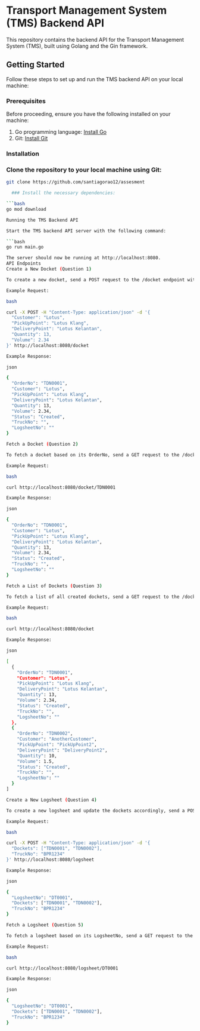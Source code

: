 # Transport Management System (TMS) Backend API

This repository contains the backend API for the Transport Management System (TMS), built using Golang and the Gin framework.

## Getting Started

Follow these steps to set up and run the TMS backend API on your local machine:

### Prerequisites

Before proceeding, ensure you have the following installed on your machine:

1. Go programming language: [Install Go](https://golang.org/doc/install)
2. Git: [Install Git](https://git-scm.com/book/en/v2/Getting-Started-Installing-Git)

### Installation

 ### Clone the repository to your local machine using Git:

```bash
git clone https://github.com/santiagorao12/assesment

  ### Install the necessary dependencies:

```bash
go mod download

Running the TMS Backend API

Start the TMS backend API server with the following command:

```bash
go run main.go

The server should now be running at http://localhost:8080.
API Endpoints
Create a New Docket (Question 1)

To create a new docket, send a POST request to the /docket endpoint with the required JSON payload. The API will generate a unique OrderNo and store the docket.

Example Request:

bash

curl -X POST -H "Content-Type: application/json" -d '{
  "Customer": "Lotus",
  "PickUpPoint": "Lotus Klang",
  "DeliveryPoint": "Lotus Kelantan",
  "Quantity": 13,
  "Volume": 2.34
}' http://localhost:8080/docket

Example Response:

json

{
  "OrderNo": "TDN0001",
  "Customer": "Lotus",
  "PickUpPoint": "Lotus Klang",
  "DeliveryPoint": "Lotus Kelantan",
  "Quantity": 13,
  "Volume": 2.34,
  "Status": "Created",
  "TruckNo": "",
  "LogsheetNo": ""
}

Fetch a Docket (Question 2)

To fetch a docket based on its OrderNo, send a GET request to the /docket/{orderNo} endpoint.

Example Request:

bash

curl http://localhost:8080/docket/TDN0001

Example Response:

json

{
  "OrderNo": "TDN0001",
  "Customer": "Lotus",
  "PickUpPoint": "Lotus Klang",
  "DeliveryPoint": "Lotus Kelantan",
  "Quantity": 13,
  "Volume": 2.34,
  "Status": "Created",
  "TruckNo": "",
  "LogsheetNo": ""
}

Fetch a List of Dockets (Question 3)

To fetch a list of all created dockets, send a GET request to the /docket endpoint.

Example Request:

bash

curl http://localhost:8080/docket

Example Response:

json

[
  {
    "OrderNo": "TDN0001",
    "Customer": "Lotus",
    "PickUpPoint": "Lotus Klang",
    "DeliveryPoint": "Lotus Kelantan",
    "Quantity": 13,
    "Volume": 2.34,
    "Status": "Created",
    "TruckNo": "",
    "LogsheetNo": ""
  },
  {
    "OrderNo": "TDN0002",
    "Customer": "AnotherCustomer",
    "PickUpPoint": "PickUpPoint2",
    "DeliveryPoint": "DeliveryPoint2",
    "Quantity": 10,
    "Volume": 1.5,
    "Status": "Created",
    "TruckNo": "",
    "LogsheetNo": ""
  }
]

Create a New Logsheet (Question 4)

To create a new logsheet and update the dockets accordingly, send a POST request to the /logsheet endpoint with the required JSON payload.

Example Request:

bash

curl -X POST -H "Content-Type: application/json" -d '{
  "Dockets": ["TDN0001", "TDN0002"],
  "TruckNo": "BPR1234"
}' http://localhost:8080/logsheet

Example Response:

json

{
  "LogsheetNo": "DT0001",
  "Dockets": ["TDN0001", "TDN0002"],
  "TruckNo": "BPR1234"
}

Fetch a Logsheet (Question 5)

To fetch a logsheet based on its LogsheetNo, send a GET request to the /logsheet/{logsheetNo} endpoint.

Example Request:

bash

curl http://localhost:8080/logsheet/DT0001

Example Response:

json

{
  "LogsheetNo": "DT0001",
  "Dockets": ["TDN0001", "TDN0002"],
  "TruckNo": "BPR1234"
}

